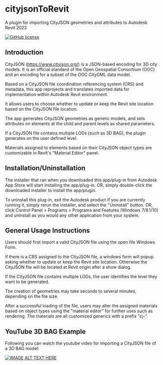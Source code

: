 # cityjsonToRevit
A plugin for importing CityJSON geometries and attributes to Autodesk Revit 2023

[![GitHub license](https://img.shields.io/github/license/tudelft3d/cityjsonToRevit?style=for-the-badge)](https://github.com/tudelft3d/cityjsonToRevit/blob/master/LICENSE)

## Introduction

CityJSON (https://www.cityjson.org/) is a JSON-based encoding for 3D city models. It is an official standard of the Open Geospatial Consortium (OGC) and an encoding for a subset of the OGC CityGML data model.

Based on a CityJSON file coordination referencing system (CRS) and metadata, this app reprojects and translates imported data for implementation within Autodesk Revit environment.

It allows users to choose whether to update or keep the Revit site location based on the CityJSON file location.

The app generates CityJSON geometries as generic models, and sets attributes on elements at the child and parent levels as shared parameters.

If a CityJSON file contains multiple LODs (such as 3D BAG), the plugin generates on the user defined level.

Materials assigned to elements based on their CityJSON object types are customizable in Revit's "Material Editor" panel.

## Installation/Uninstallation

The installer that ran when you downloaded this app/plug-in from Autodesk App Store will start installing the app/plug-in. OR, simply double-click the downloaded installer to install the app/plugin.

To uninstall this plug-in, exit the Autodesk product if you are currently running it, simply rerun the installer, and select the "Uninstall" button. OR, click Control Panel > Programs > Programs and Features (Windows 7/8.1/10) and uninstall as you would any other application from your system.


## General Usage Instructions

Users should first import a valid CityJSON file using the open file Windows Form.

If there is a CRS assigned to the CityJSON file, a windows form will popup asking whether to update or keep the Revit site location. Otherwise the CityJSON file will be located at Revit origin after a show dialog.

If the CityJSON file contains multiple LODs, the user identifies the level they want to be generated.

The creation of geometries may take seconds to several minutes, depending on the file size.

After a successful loading of the file, users may alter the assigned materials based on object types using the "material editor” for further uses such as rendering. The materials are all customized generics with a prefix "cj-".

## YouTube 3D BAG Example

Following you can watch the youtube video for importing a CityJSON file of a 3D BAG model:

[![IMAGE ALT TEXT HERE](https://img.youtube.com/vi/WjDxKxvNdto/0.jpg)](https://www.youtube.com/watch?v=YWjDxKxvNdto)

